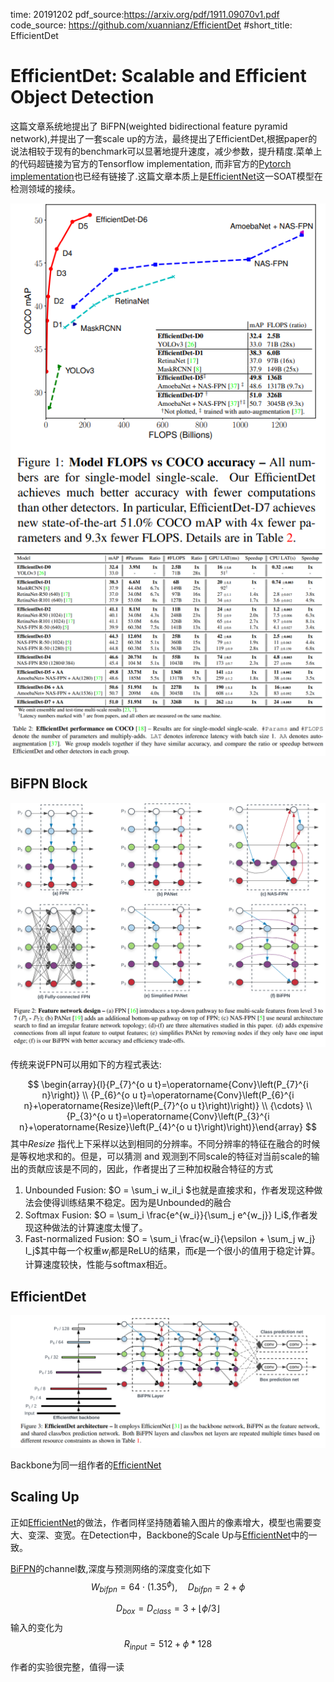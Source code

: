 time: 20191202
pdf_source:https://arxiv.org/pdf/1911.09070v1.pdf
code_source: https://github.com/xuannianz/EfficientDet
#short_title: EfficientDet
# EfficientDet: Scalable and Efficient Object Detection

这篇文章系统地提出了 BiFPN(weighted bidirectional feature pyramid network),并提出了一套scale up的方法，最终提出了EfficientDet,根据paper的说法相较于现有的benchmark可以显著地提升速度，减少参数，提升精度.菜单上的代码超链接为官方的Tensorflow implementation, 而非官方的[Pytorch implementation]也已经有链接了.这篇文章本质上是[EfficientNet]这一SOAT模型在检测领域的接续。

![image](res/EfficientDet_performance_figure.png)
![image](res/EfficientDet_PerformanceTable.png)

## BiFPN Block

![image](res/EfficientDet_FPN_overview.png)

传统来说FPN可以用如下的方程式表达:

$$
\begin{array}{l}{P_{7}^{o u t}=\operatorname{Conv}\left(P_{7}^{i n}\right)} \\ {P_{6}^{o u t}=\operatorname{Conv}\left(P_{6}^{i n}+\operatorname{Resize}\left(P_{7}^{o u t}\right)\right)} \\ {\cdots} \\ {P_{3}^{o u t}=\operatorname{Conv}\left(P_{3}^{i n}+\operatorname{Resize}\left(P_{4}^{o u t}\right)\right)}\end{array}
$$
其中$Resize$ 指代上下采样以达到相同的分辨率。不同分辨率的特征在融合的时候是等权地求和的。但是，可以猜测 and 观测到不同scale的特征对当前scale的输出的贡献应该是不同的，因此，作者提出了三种加权融合特征的方式
1. Unbounded Fusion: $O = \sum_i w_iI_i $也就是直接求和，作者发现这种做法会使得训练结果不稳定。因为是Unbounded的融合
2. Softmax Fusion: $O = \sum_i \frac{e^{w_i}}{\sum_j e^{w_j}} I_i$,作者发现这种做法的计算速度太慢了。
3. Fast-normalized Fusion: $O = \sum_i \frac{w_i}{\epsilon + \sum_j w_j} I_j$其中每一个权重$w_i$都是ReLU的结果，而$\epsilon$是一个很小的值用于稳定计算。计算速度较快，性能与softmax相近。

## EfficientDet

![image](res/EfficientDet_Architecture.png)

Backbone为同一组作者的[EfficientNet]

## Scaling Up
正如[EfficientNet]的做法，作者同样坚持随着输入图片的像素增大，模型也需要变大、变深、变宽。在Detection中，Backbone的Scale Up与[EfficientNet]中的一致。

[BiFPN]的channel数,深度与预测网络的深度变化如下
$$
W_{b i f p n}=64 \cdot\left(1.35^{\phi}\right), \quad D_{b i f p n}=2+\phi
$$

$$
D_{b o x}=D_{c l a s s}=3+\lfloor\phi / 3\rfloor
$$
输入的变化为
$$
R_{input} = 512+ \phi * 128
$$

作者的实验很完整，值得一读

[Pytorch implementation]:https://github.com/toandaominh1997/EfficientDet.Pytorch
[EfficientNet]:../../Building_Blocks/EfficientNet:_Rethinking_Model_Scaling_for_Convolutional_Neural_Network.md
[BiFPN]:#BiFPN&#32;Block